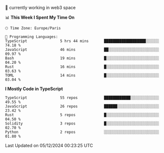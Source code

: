 🔭 currently working in web3 space

<!--START_SECTION:waka-->
📊 **This Week I Spent My Time On** 

```text
🕑︎ Time Zone: Europe/Paris

💬 Programming Languages: 
TypeScript               5 hrs 44 mins       ███████████████████░░░░░░   74.18 % 
JavaScript               46 mins             ██░░░░░░░░░░░░░░░░░░░░░░░   09.97 % 
Bash                     19 mins             █░░░░░░░░░░░░░░░░░░░░░░░░   04.20 % 
Rust                     16 mins             █░░░░░░░░░░░░░░░░░░░░░░░░   03.63 % 
TOML                     14 mins             █░░░░░░░░░░░░░░░░░░░░░░░░   03.04 % 
```

**I Mostly Code in TypeScript** 

```text
TypeScript               55 repos            ████████████░░░░░░░░░░░░░   49.55 % 
JavaScript               26 repos            ██████░░░░░░░░░░░░░░░░░░░   23.42 % 
Rust                     5 repos             █░░░░░░░░░░░░░░░░░░░░░░░░   04.50 % 
Solidity                 3 repos             █░░░░░░░░░░░░░░░░░░░░░░░░   02.70 % 
Python                   2 repos             ░░░░░░░░░░░░░░░░░░░░░░░░░   01.80 % 
```




 Last Updated on 05/12/2024 00:23:25 UTC
<!--END_SECTION:waka-->
